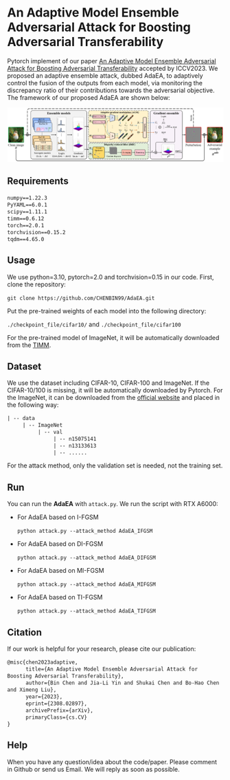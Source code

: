 # An Adaptive Model Ensemble Adversarial Attack for Boosting Adversarial Transferability

Pytorch implement of our paper [An Adaptive Model Ensemble Adversarial Attack for Boosting Adversarial Transferability](https://arxiv.org/abs/2308.02897) accepted by ICCV2023. We proposed an adaptive ensemble attack, dubbed AdaEA, to adaptively control the fusion of the outputs from each model, via monitoring the discrepancy ratio of their contributions towards the adversarial objective. The framework of our proposed AdaEA are shown below:

![](figs/framework.png)



## Requirements

```
numpy==1.22.3
PyYAML==6.0.1
scipy==1.11.1
timm==0.6.12
torch==2.0.1
torchvision==0.15.2
tqdm==4.65.0
```



## Usage

We use python=3.10, pytorch=2.0 and torchvision=0.15 in our code. First, clone the repository:

`git clone https://github.com/CHENBIN99/AdaEA.git`

Put the pre-trained weights of each model into the following directory:

`./checkpoint_file/cifar10/` and `./checkpoint_file/cifar100`

For the pre-trained model of ImageNet, it will be automatically downloaded from the [TIMM](https://github.com/huggingface/pytorch-image-models).



## Dataset

We use the dataset including CIFAR-10, CIFAR-100 and ImageNet. If the CIFAR-10/100 is missing, it will be automatically downloaded by Pytorch. For the ImageNet, it can be downloaded from the [official website](https://www.image-net.org/) and placed in the following way:

```
| -- data
     | -- ImageNet
          | -- val
               | -- n15075141
               | -- n13133613
               | -- ......
```

For the attack method, only the validation set is needed, not the training set.



## Run

You can run the **AdaEA** with `attack.py`. We run the script with RTX A6000:

* For AdaEA based on I-FGSM

  `python attack.py --attack_method AdaEA_IFGSM `

* For AdaEA based on DI-FGSM

  `python attack.py --attack_method AdaEA_DIFGSM `

* For AdaEA based on MI-FGSM

  `python attack.py --attack_method AdaEA_MIFGSM `

* For AdaEA based on TI-FGSM

  `python attack.py --attack_method AdaEA_TIFGSM `





## Citation

If our work is helpful for your research, please cite our publication:
```
@misc{chen2023adaptive,
      title={An Adaptive Model Ensemble Adversarial Attack for Boosting Adversarial Transferability}, 
      author={Bin Chen and Jia-Li Yin and Shukai Chen and Bo-Hao Chen and Ximeng Liu},
      year={2023},
      eprint={2308.02897},
      archivePrefix={arXiv},
      primaryClass={cs.CV}
}
```



## Help

When you have any question/idea about the code/paper. Please comment in Github or send us Email. We will reply as soon as possible.
